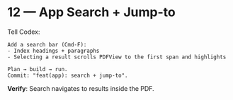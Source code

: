 # 12 — App Search + Jump-to

Tell Codex:
```
Add a search bar (Cmd-F):
- Index headings + paragraphs
- Selecting a result scrolls PDFView to the first span and highlights

Plan → build → run.
Commit: "feat(app): search + jump-to".
```
**Verify**: Search navigates to results inside the PDF.
